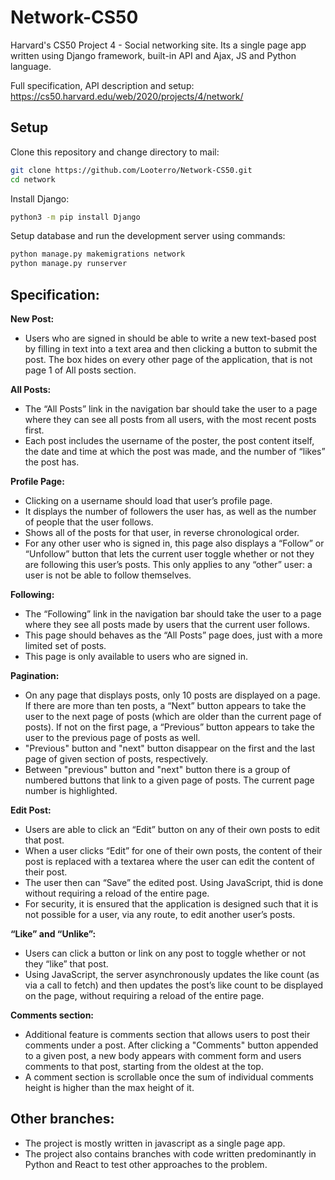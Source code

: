 # Network-CS50

Harvard's CS50 Project 4 - Social networking site. Its a single page app written using Django framework, built-in API and Ajax, JS and Python language.

Full specification, API description and setup: https://cs50.harvard.edu/web/2020/projects/4/network/

## Setup

Clone this repository and change directory to mail:

```bash
git clone https://github.com/Looterro/Network-CS50.git
cd network
```

Install Django:
```bash
python3 -m pip install Django
```

Setup database and run the development server using commands:
```bash
python manage.py makemigrations network
python manage.py runserver
```

## Specification:

**New Post:** 
- Users who are signed in should be able to write a new text-based post by filling in text into a text area and then clicking a button to submit the post. The box hides on every other page of the application, that is not page 1 of All posts section.

**All Posts:** 
- The “All Posts” link in the navigation bar should take the user to a page where they can see all posts from all users, with the most recent posts first.
- Each post includes the username of the poster, the post content itself, the date and time at which the post was made, and the number of “likes” the post has.

**Profile Page:** 
- Clicking on a username should load that user’s profile page.
- It displays the number of followers the user has, as well as the number of people that the user follows.
- Shows all of the posts for that user, in reverse chronological order.
- For any other user who is signed in, this page also displays a “Follow” or “Unfollow” button that lets the current user toggle whether or not they are following this user’s posts. This only applies to any “other” user: a user is not be able to follow themselves.

**Following:** 
- The “Following” link in the navigation bar should take the user to a page where they see all posts made by users that the current user follows.
- This page should behaves as the “All Posts” page does, just with a more limited set of posts.
- This page is only available to users who are signed in.

**Pagination:** 
- On any page that displays posts, only 10 posts are displayed on a page. If there are more than ten posts, a “Next” button appears to take the user to the next page of posts (which are older than the current page of posts). If not on the first page, a “Previous” button appears to take the user to the previous page of posts as well.
- "Previous" button and "next" button disappear on the first and the last page of given section of posts, respectively.
- Between "previous" button and "next" button there is a group of numbered buttons that link to a given page of posts. The current page number is highlighted.

**Edit Post:** 
- Users are able to click an “Edit” button on any of their own posts to edit that post.
- When a user clicks “Edit” for one of their own posts, the content of their post is replaced with a textarea where the user can edit the content of their post.
- The user then can “Save” the edited post. Using JavaScript, thid is done without requiring a reload of the entire page.
- For security, it is ensured that the application is designed such that it is not possible for a user, via any route, to edit another user’s posts.

**“Like” and “Unlike”:** 

- Users can click a button or link on any post to toggle whether or not they “like” that post.
- Using JavaScript, the server asynchronously updates the like count (as via a call to fetch) and then updates the post’s like count to be displayed on the page, without requiring a reload of the entire page.

**Comments section:** 

- Additional feature is comments section that allows users to post their comments under a post. After clicking a "Comments" button appended to a given post, a new body appears with comment form and users comments to that post, starting from the oldest at the top.
- A comment section is scrollable once the sum of individual comments height is higher than the max height of it.

## Other branches:

- The project is mostly written in javascript as a single page app.
- The project also contains branches with code written predominantly in Python and React to test other approaches to the problem.


